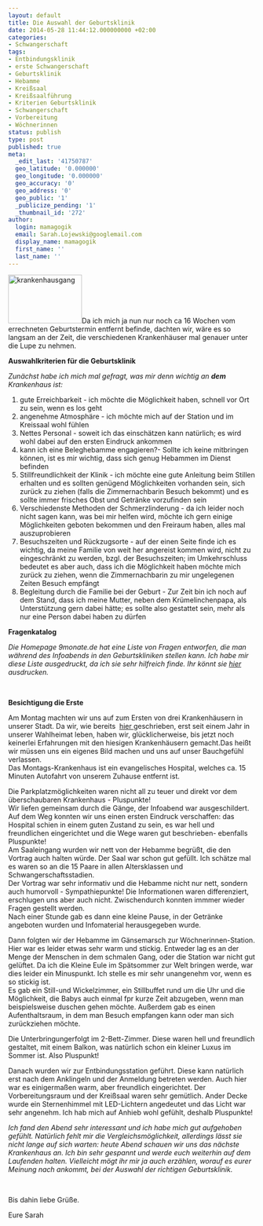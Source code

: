 ```yaml
---
layout: default
title: Die Auswahl der Geburtsklinik
date: 2014-05-28 11:44:12.000000000 +02:00
categories:
- Schwangerschaft
tags:
- Entbindungsklinik
- erste Schwangerschaft
- Geburtsklinik
- Hebamme
- Kreißsaal
- Kreißsaalführung
- Kriterien Geburtsklinik
- Schwangerschaft
- Vorbereitung
- Wöchnerinnen
status: publish
type: post
published: true
meta:
  _edit_last: '41750787'
  geo_latitude: '0.000000'
  geo_longitude: '0.000000'
  geo_accuracy: '0'
  geo_address: '0'
  geo_public: '1'
  _publicize_pending: '1'
  _thumbnail_id: '272'
author:
  login: mamagogik
  email: Sarah.Lojewski@googlemail.com
  display_name: mamagogik
  first_name: ''
  last_name: ''
---
```

<p><a href="https://mamagogik.files.wordpress.com/2014/05/door-349807_150.jpg"><img class="alignleft size-full wp-image-242" src="http://0.0.0.0:4000/images/door-349807_150.jpg" alt="krankenhausgang" width="150" height="99" /></a>Da ich mich ja nun nur noch ca 16 Wochen vom errechneten Geburtstermin entfernt befinde, dachten wir, wäre es so langsam an der Zeit, die verschiedenen Krankenhäuser mal genauer unter die Lupe zu nehmen.</p>
<p><!--more--></p>
<p><strong>Auswahlkriterien für die Geburtsklinik</strong></p>
<p><em>Zunächst habe ich mich mal gefragt, was mir denn wichtig an <strong>dem </strong> Krankenhaus ist:</em></p>
<ol>
<li>gute Erreichbarkeit - ich möchte die Möglichkeit haben, schnell vor Ort zu sein, wenn es los geht</li>
<li>angenehme Atmosphäre - ich möchte mich auf der Station und im Kreissaal wohl fühlen</li>
<li>Nettes Personal - soweit ich das einschätzen kann natürlich; es wird wohl dabei auf den ersten Eindruck ankommen</li>
<li>kann ich eine Beleghebamme engagieren?- Sollte ich keine mitbringen können, ist es mir wichtig, dass sich genug Hebammen im Dienst befinden</li>
<li>Stillfreundlichkeit der Klinik - ich möchte eine gute Anleitung beim Stillen erhalten und es sollten genügend Möglichkeiten vorhanden sein, sich zurück zu ziehen (falls die Zimmernachbarin Besuch bekommt) und es sollte immer frisches Obst und Getränke vorzufinden sein</li>
<li>Verschiedenste Methoden der Schmerzlinderung - da ich leider noch nicht sagen kann, was bei mir helfen wird, möchte ich gern einige Möglichkeiten geboten bekommen und den Freiraum haben, alles mal auszuprobieren</li>
<li>Besuchszeiten und Rückzugsorte - auf der einen Seite finde ich es wichtig, da meine Familie von weit her angereist kommen wird, nicht zu eingeschränkt zu werden, bzgl. der Besuchszeiten; im Umkehrschluss bedeutet es aber auch, dass ich die Möglichkeit haben möchte mich zurück zu ziehen, wenn die Zimmernachbarin zu mir ungelegenen Zeiten Besuch empfängt</li>
<li>Begleitung durch die Familie bei der Geburt - Zur Zeit bin ich noch auf dem Stand, dass ich meine Mutter, neben dem Krümelinchenpapa, als Unterstützung gern dabei hätte; es sollte also gestattet sein, mehr als nur eine Person dabei haben zu dürfen</li>
</ol>
<p><strong>Fragenkatalog</strong></p>
<p><em>Die Homepage 9monate.de hat eine Liste von Fragen entworfen, die man während des Infoabends in den Geburtskliniken stellen kann. Ich habe mir diese Liste ausgedruckt, da ich sie sehr hilfreich finde. Ihr könnt sie <a href="http://www.9monate.de/schwangerschaft-geburt/geburtsvorbereitung/wahl-der-entbindungsklinik-id94463.html">hier</a> ausdrucken.</em></p>
<p>&nbsp;</p>
<p><b>Besichtigung die Erste</b></p>
<p>Am Montag machten wir uns auf zum Ersten von drei Krankenhäusern in unserer Stadt. Da wir, wie bereits  <a href="http://wp.me/p4xndi-f">hier </a> geschrieben, erst seit einem Jahr in unserer Wahlheimat leben, haben wir, glücklicherweise, bis jetzt noch keinerlei Erfahrungen mit den hiesigen Krankenhäusern gemacht.Das heißt wir müssen uns ein eigenes Bild machen und uns auf unser Bauchgefühl verlassen.<br />
Das Montags-Krankenhaus ist ein evangelisches Hospital, welches ca. 15 Minuten Autofahrt von unserem Zuhause entfernt ist.</p>
<p>Die Parkplatzmöglichkeiten waren nicht all zu teuer und direkt vor dem überschaubaren Krankenhaus - Pluspunkte!<br />
Wir liefen gemeinsam durch die Gänge, der Infoabend war ausgeschildert. Auf dem Weg konnten wir uns einen ersten Eindruck verschaffen: das Hospital schien in einem guten Zustand zu sein, es war hell und freundlichen eingerichtet und die Wege waren gut beschrieben- ebenfalls Pluspunkte!<br />
Am Saaleingang wurden wir nett von der Hebamme begrüßt, die den Vortrag auch halten würde. Der Saal war schon gut gefüllt. Ich schätze mal es waren so an die 15 Paare in allen Altersklassen und Schwangerschaftsstadien.<br />
Der Vortrag war sehr informativ und die Hebamme nicht nur nett, sondern auch humorvoll - Sympathiepunkte! Die Informationen waren differenziert, erschlugen uns aber auch nicht. Zwischendurch konnten immmer wieder Fragen gestellt werden.<br />
Nach einer Stunde gab es dann eine kleine Pause, in der Getränke angeboten wurden und Infomaterial herausgegeben wurde.</p>
<p>Dann folgten wir der Hebamme im Gänsemarsch zur Wöchnerinnen-Station. Hier war es leider etwas sehr warm und stickig. Entweder lag es an der Menge der Menschen in dem schmalen Gang, oder die Station war nicht gut gelüftet. Da ich die Kleine Eule im Spätsommer zur Welt bringen werde, war dies leider ein Minuspunkt. Ich stelle es mir sehr unangenehm vor, wenn es so stickig ist.<br />
Es gab ein Still-und Wickelzimmer, ein Stillbuffet rund um die Uhr und die Möglichkeit, die Babys auch einmal fpr kurze Zeit abzugeben, wenn man beispielsweise duschen gehen möchte. Außerdem gab es einen Aufenthaltsraum, in dem man Besuch empfangen kann oder man sich zurückziehen möchte.</p>
<p>Die Unterbringungerfolgt im 2-Bett-Zimmer. Diese waren hell und freundlich gestaltet, mit einem Balkon, was natürlich schon ein kleiner Luxus im Sommer ist. Also Pluspunkt!</p>
<p>Danach wurden wir zur Entbindungsstation geführt. Diese kann natürlich erst nach dem Anklingeln und der Anmeldung betreten werden. Auch hier war es einigermaßen warm, aber freundlich eingerichtet. Der Vorbereitungsraum und der Kreißsaal waren sehr gemütlich. Ander Decke wurde ein Sternenhimmel mit LED-Lichtern angedeutet und das Licht war sehr angenehm. Ich hab mich auf Anhieb wohl gefühlt, deshalb Pluspunkte!</p>
<p><em>Ich fand den Abend sehr interessant und ich habe mich gut aufgehoben gefühlt. Natürlich fehlt mir die Vergleichsmöglichkeit, allerdings lässt sie nicht lange auf sich warten: heute Abend schauen wir uns das nächste Krankenhaus an. Ich bin sehr gespannt und werde euch weiterhin auf dem Laufenden halten. Vielleicht mögt ihr mir ja auch erzählen, worauf es eurer Meinung nach ankommt, bei der Auswahl der richtigen Geburtsklinik.</em></p>
<p>&nbsp;</p>
<p>Bis dahin liebe Grüße.</p>
<p>Eure Sarah</p>
